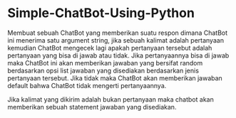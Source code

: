 # Simple-ChatBot-Using-Python

Membuat sebuah ChatBot yang memberikan suatu respon dimana ChatBot ini menerima satu argument string, jika sebuah kalimat adalah pertanyaan kemudian ChatBot mengecek lagi apakah pertanyaan tersebut adalah pertanyaan yang bisa di jawab atau tidak. Jika pertanyaannya bisa di jawab maka ChatBot ini akan memberikan jawaban yang bersifat random berdasarkan opsi list jawaban yang disediakan berdasarkan jenis pertanyaan tersebut. Jika tidak maka ChatBot akan memberikan jawaban default bahwa ChatBot tidak mengerti pertanyaannya.

Jika kalimat yang dikirim adalah bukan pertanyaan maka chatbot akan memberikan sebuah statement jawaban yang disediakan.


